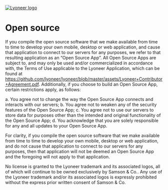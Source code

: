 [![Lyoneer logo](https://github.com/lyoneer/lyoneer/blob/master/assets/header-small.png?raw=true)](https:/lyoneer.com/about/)

# Open source

If you compile the open source software that we make available from time to time to develop your own mobile, desktop or web application, and cause that application to connect to our servers for any purposes, we refer to that resulting application as an “Open Source App”.  All Open Source Apps are subject to, and may only be used and/or commercialized in accordance with, the Terms of Use applicable to the Lyoneer Application, which can be found at https://github.com/lyoneer/lyoneer/blob/master/assets/Lyoneer+Contributor+Agreement.pdf.  Additionally, if you choose to build an Open Source App, certain restrictions apply, as follows:

a. You agree not to change the way the Open Source App connects and interacts with our servers; b. You agree not to weaken any of the security features of the Open Source App; c. You agree not to use our servers to store data for purposes other than the intended and original functionality of the Open Source App; d. You acknowledge that you are solely responsible for any and all updates to your Open Source App. 

For clarity, if you compile the open source software that we make available from time to time to develop your own mobile, desktop or web application, and do not cause that application to connect to our servers for any purposes, then that application will not be deemed an Open Source App and the foregoing will not apply to that application.

No license is granted to the Lyoneer trademark and its associated logos, all of which will continue to be owned exclusively by Samson & Co.. Any use of the Lyoneer trademark and/or its associated logos is expressly prohibited without the express prior written consent of Samson & Co.

